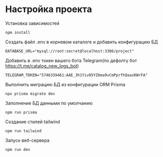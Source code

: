 # Настройка проекта

Установка зависимостей

    npm install

Создать файл .env в корневом каталоге и добавить конфигурацию БД

    DATABASE_URL="mysql://root:secret@localhost:3306/project"

Добавить в .env токен вашего бота Telegram(по дефолту бот <https://t.me/catalog_new_logs_bot>)

    TELEGRAM_TOKEN="5746339461:AAE_3h1Yiv05YZ6ma9vCmPprfhQaazKWrFA"

Выполнить миграцию БД из конфигурации ORM Prisma

    npx prisma migrate dev

Заполнение БД данными по умолчанию

    npm run prisma

Создание стилей tailwind

    npm run tailwind

Запуск веб-сервера

    npm run dev
